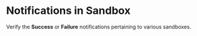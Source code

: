 # Notifications in Sandbox

Verify the **Success** or **Failure** notifications pertaining to various sandboxes. 
